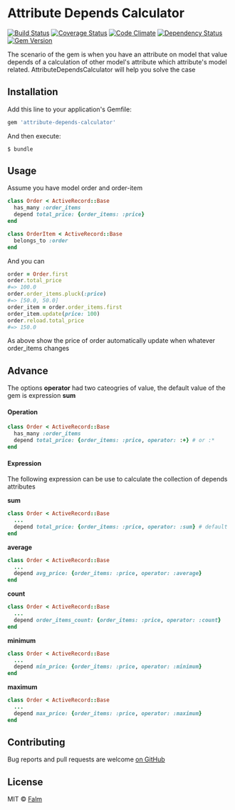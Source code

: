 # Attribute Depends Calculator
[![Build Status](https://travis-ci.org/falm/attribute-depends-calculator.svg?branch=master)](https://travis-ci.org/falm/attribute-depends-calculator) [![Coverage Status](https://coveralls.io/repos/github/falm/attribute-depends-calculator/badge.svg?branch=master)](https://coveralls.io/github/falm/attribute-depends-calculator?branch=master) [![Code Climate](https://codeclimate.com/github/falm/attribute-depends-calculator/badges/gpa.svg)](https://codeclimate.com/github/falm/attribute-depends-calculator) [![Dependency Status](https://gemnasium.com/badges/github.com/falm/attribute-depends-calculator.svg)](https://gemnasium.com/github.com/falm/attribute-depends-calculator) [![Gem Version](https://badge.fury.io/rb/attribute-depends-calculator.svg)](https://badge.fury.io/rb/attribute-depends-calculator)

The scenario of the gem is when you have an attribute on model that value depends of a calculation of other model's attribute which attribute's model related. AttributeDependsCalculator will help you solve the case

## Installation

Add this line to your application's Gemfile:

```ruby
gem 'attribute-depends-calculator'
```

And then execute:

    $ bundle

## Usage
Assume you have model order and order-item
```ruby
class Order < ActiveRecord::Base
  has_many :order_items
  depend total_price: {order_items: :price}
end

class OrderItem < ActiveRecord::Base
  belongs_to :order
end
```
And you can
```ruby
order = Order.first
order.total_price
#=> 100.0
order.order_items.pluck(:price)
#=> [50.0, 50.0]
order_item = order.order_items.first
order_item.update(price: 100)
order.reload.total_price
#=> 150.0
```
As above show the price of order automatically update when whatever order_items changes

## Advance

The options **operator** had two cateogries of value, the default value of the gem is expression **sum**

#### Operation

```ruby
class Order < ActiveRecord::Base
  has_many :order_items
  depend total_price: {order_items: :price, operator: :+} # or :*
end
```

#### Expression

The following expression can be use to calculate the collection of depends attributes

**sum**

```ruby
class Order < ActiveRecord::Base
  ...
  depend total_price: {order_items: :price, operator: :sum} # default
end
```

**average**

```ruby
class Order < ActiveRecord::Base
  ...
  depend avg_price: {order_items: :price, operator: :average}
end
```

**count**

```ruby
class Order < ActiveRecord::Base
  ...
  depend order_items_count: {order_items: :price, operator: :count}
end
```

**minimum**

```ruby
class Order < ActiveRecord::Base
  ...
  depend min_price: {order_items: :price, operator: :minimum}
end
```

**maximum**

```ruby
class Order < ActiveRecord::Base
  ...
  depend max_price: {order_items: :price, operator: :maximum}
end
```





## Contributing
Bug reports and pull requests are welcome [on GitHub](https://github.com/falm/attribute-depends-calculator)

## License
MIT © [Falm](https://github.com/falm)
